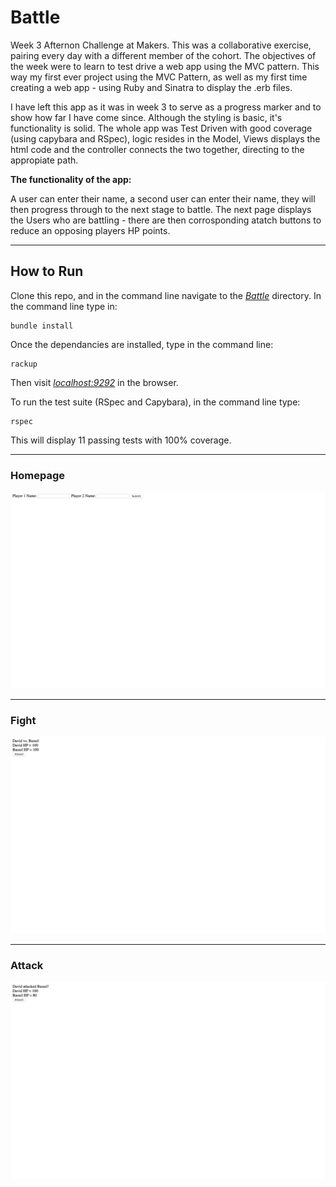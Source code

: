 # Battle

Week 3 Afternon Challenge at Makers. This was a collaborative exercise, pairing every day with a different member of the cohort. The objectives of the week were to learn to test drive a web app using the MVC pattern. This way my first ever project using the MVC Pattern, as well as my first time creating a web app - using Ruby and Sinatra to display the .erb files.

I have left this app as it was in week 3 to serve as a progress marker and to show how far I have come since. Although the styling is basic, it's functionality is solid. The whole app was Test Driven with good coverage (using capybara and RSpec), logic resides in the Model, Views displays the html code and the controller connects the two together, directing to the appropiate path.

**The functionality of the app:**

A user can enter their name, a second user can enter their name, they will then progress through to the next stage to battle. The next page displays the Users who are battling - there are then corrosponding atatch buttons to reduce an opposing players HP points.

---

## How to Run

Clone this repo, and in the command line navigate to the [_Battle_](battle) directory. In the command line type in:

```
bundle install
```

Once the dependancies are installed, type in the command line:

```
rackup
```

Then visit [_localhost:9292_](http://localhost:9292/) in the browser.

To run the test suite (RSpec and Capybara), in the command line type:

```
rspec
```

This will display 11 passing tests with 100% coverage.

---

### Homepage

<img src="./images/home.png" />

---

### Fight

<img src="./images/fight.png" />

---

### Attack

<img src="./images/attack.png" />
